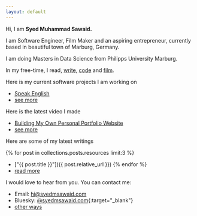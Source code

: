 ```yaml
---
layout: default
---
```


Hi, I am **Syed Muhammad Sawaid.**

I am Software Engineer, Film Maker and an aspiring entrepreneur, currently based in beautiful town of Marburg, Germany.

I am doing Masters in Data Science from Philipps University Marburg.

In my free-time, I read, [write](posts), [code](software) and [film](film).

Here is my current software projects I am working on
- [Speak English](/software/speak-english)
- [see more](/software)

Here is the latest video I made
- [Building My Own Personal Portfolio Website](https://www.youtube.com/watch?v=YjgmT3Lmaqc)
- [see more](/film)

Here are some of my latest writings

{% for post in collections.posts.resources limit:3 %}
- ["{{ post.title }}"]({{ post.relative_url }})
{% endfor %}
- [read more](/posts)

I would love to hear from you. You can contact me:

- Email: [hi@syedmsawaid.com](mailto:hi@syedmsawaid.com)
- Bluesky: [@syedmsawaid.com](https://bsky.app/profile/syedmsawaid.com){:target="_blank"}
- [other ways](/contact)
